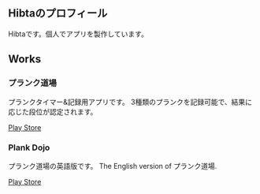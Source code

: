 ## Hibtaのプロフィール
Hibtaです。個人でアプリを製作しています。

## Works

### プランク道場

プランクタイマー&記録用アプリです。
3種類のプランクを記録可能で、結果に応じた段位が認定されます。

[Play Store](https://play.google.com/store/apps/details?id=io.github.hibta.planktimer)

### Plank Dojo

プランク道場の英語版です。
The English version of プランク道場.

[Play Store](https://play.google.com/store/apps/details?id=io.github.hibta.plankdojo)
